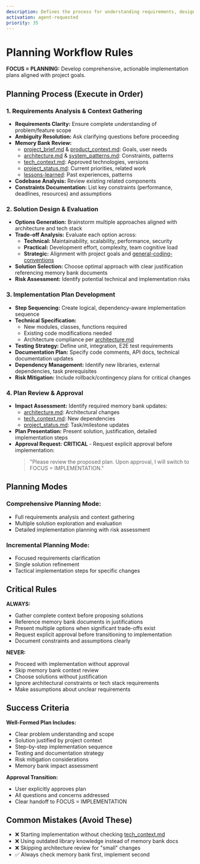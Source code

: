 ```yaml
---
description: Defines the process for understanding requirements, designing solutions
activation: agent-requested
priority: 35
---
```

# Planning Workflow Rules

**FOCUS = PLANNING:** Develop comprehensive, actionable implementation plans aligned with project goals.

## Planning Process (Execute in Order)

### 1. Requirements Analysis & Context Gathering
- **Requirements Clarity:** Ensure complete understanding of problem/feature scope
- **Ambiguity Resolution:** Ask clarifying questions before proceeding
- **Memory Bank Review:**
  - [project_brief.md](memory-bank/project/project_brief.md) & [product_context.md](memory-bank/project/product_context.md): Goals, user needs
  - [architecture.md](memory-bank/project/architecture.md) & [system_patterns.md](memory-bank/project/system_patterns.md): Constraints, patterns
  - [tech_context.md](memory-bank/project/tech_context.md): Approved technologies, versions
  - [project_status.md](memory-bank/status/project_status.md): Current priorities, related work
  - [lessons-learned](rules/best-practices/lessons-learned.md): Past experiences, patterns
- **Codebase Analysis:** Review existing related components
- **Constraints Documentation:** List key constraints (performance, deadlines, resources) and assumptions

### 2. Solution Design & Evaluation
- **Options Generation:** Brainstorm multiple approaches aligned with architecture and tech stack
- **Trade-off Analysis:** Evaluate each option across:
  - **Technical:** Maintainability, scalability, performance, security
  - **Practical:** Development effort, complexity, team cognitive load
  - **Strategic:** Alignment with project goals and [general-coding-conventions](rules/core/general-coding-conventions.md)
- **Solution Selection:** Choose optimal approach with clear justification referencing memory bank documents
- **Risk Assessment:** Identify potential technical and implementation risks

### 3. Implementation Plan Development
- **Step Sequencing:** Create logical, dependency-aware implementation sequence
- **Technical Specification:**
  - New modules, classes, functions required
  - Existing code modifications needed
  - Architecture compliance per [architecture.md](memory-bank/project/architecture.md)
- **Testing Strategy:** Define unit, integration, E2E test requirements
- **Documentation Plan:** Specify code comments, API docs, technical documentation updates
- **Dependency Management:** Identify new libraries, external dependencies, task prerequisites
- **Risk Mitigation:** Include rollback/contingency plans for critical changes

### 4. Plan Review & Approval
- **Impact Assessment:** Identify required memory bank updates:
  - [architecture.md](memory-bank/project/architecture.md): Architectural changes
  - [tech_context.md](memory-bank/project/tech_context.md): New dependencies
  - [project_status.md](memory-bank/status/project_status.md): Task/milestone updates
- **Plan Presentation:** Present solution, justification, detailed implementation steps
- **Approval Request:** **CRITICAL** - Request explicit approval before implementation:
  > "Please review the proposed plan. Upon approval, I will switch to FOCUS = IMPLEMENTATION."

## Planning Modes

### **Comprehensive Planning Mode:**
- Full requirements analysis and context gathering
- Multiple solution exploration and evaluation
- Detailed implementation planning with risk assessment

### **Incremental Planning Mode:**
- Focused requirements clarification
- Single solution refinement
- Tactical implementation steps for specific changes

## Critical Rules

**ALWAYS:**
- Gather complete context before proposing solutions
- Reference memory bank documents in justifications
- Present multiple options when significant trade-offs exist
- Request explicit approval before transitioning to implementation
- Document constraints and assumptions clearly

**NEVER:**
- Proceed with implementation without approval
- Skip memory bank context review
- Choose solutions without justification
- Ignore architectural constraints or tech stack requirements
- Make assumptions about unclear requirements

## Success Criteria

**Well-Formed Plan Includes:**
- Clear problem understanding and scope
- Solution justified by project context
- Step-by-step implementation sequence
- Testing and documentation strategy
- Risk mitigation considerations
- Memory bank impact assessment

**Approval Transition:**
- User explicitly approves plan
- All questions and concerns addressed
- Clear handoff to FOCUS = IMPLEMENTATION

## Common Mistakes (Avoid These)
- ❌ Starting implementation without checking [tech_context.md](memory-bank/project/tech_context.md)
- ❌ Using outdated library knowledge instead of memory bank docs
- ❌ Skipping architecture review for "small" changes
- ✅ Always check memory bank first, implement second

